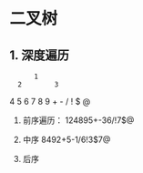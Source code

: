 # 二叉树

## 1. 深度遍历

          1
      2        3
   4    5    6    7
  8 9  + -  / !  $ @  

1. 前序遍历：
124895+-36/!7$@

2. 中序
8492+5-1/6!3$7@

3. 后序
